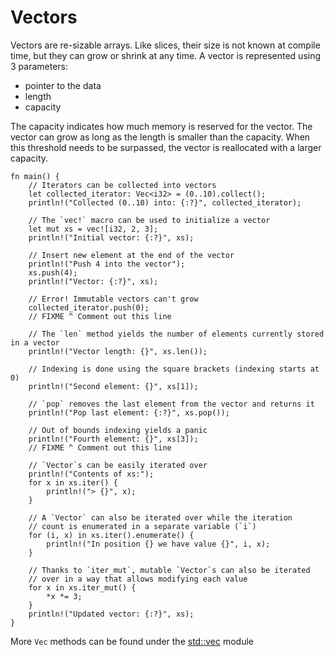 # Vectors

Vectors are re-sizable arrays. Like slices, their size is not known at compile
time, but they can grow or shrink at any time. A vector is represented using
3 parameters: 
- pointer to the data
- length
- capacity 

The capacity indicates how much memory is reserved for the vector. The vector 
can grow as long as the length is smaller than the capacity. When this threshold 
needs to be surpassed, the vector is reallocated with a larger capacity.

```rust,editable,ignore,mdbook-runnable
fn main() {
    // Iterators can be collected into vectors
    let collected_iterator: Vec<i32> = (0..10).collect();
    println!("Collected (0..10) into: {:?}", collected_iterator);

    // The `vec!` macro can be used to initialize a vector
    let mut xs = vec![i32, 2, 3];
    println!("Initial vector: {:?}", xs);

    // Insert new element at the end of the vector
    println!("Push 4 into the vector");
    xs.push(4);
    println!("Vector: {:?}", xs);

    // Error! Immutable vectors can't grow
    collected_iterator.push(0);
    // FIXME ^ Comment out this line

    // The `len` method yields the number of elements currently stored in a vector
    println!("Vector length: {}", xs.len());

    // Indexing is done using the square brackets (indexing starts at 0)
    println!("Second element: {}", xs[1]);

    // `pop` removes the last element from the vector and returns it
    println!("Pop last element: {:?}", xs.pop());

    // Out of bounds indexing yields a panic
    println!("Fourth element: {}", xs[3]);
    // FIXME ^ Comment out this line

    // `Vector`s can be easily iterated over
    println!("Contents of xs:");
    for x in xs.iter() {
        println!("> {}", x);
    }

    // A `Vector` can also be iterated over while the iteration
    // count is enumerated in a separate variable (`i`)
    for (i, x) in xs.iter().enumerate() {
        println!("In position {} we have value {}", i, x);
    }

    // Thanks to `iter_mut`, mutable `Vector`s can also be iterated
    // over in a way that allows modifying each value
    for x in xs.iter_mut() {
        *x *= 3;
    }
    println!("Updated vector: {:?}", xs);
}
```

More `Vec` methods can be found under the
[std::vec][vec] module

[vec]: https://doc.rust-lang.org/std/vec/
